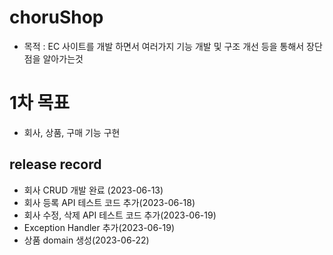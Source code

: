 # choruShop

- 목적 : EC 사이트를 개발 하면서 여러가지 기능 개발 및 구조 개선 등을 통해서 장단점을 알아가는것

# 1차 목표
- 회사, 상품, 구매 기능 구현
## release record
- 회사 CRUD 개발 완료 (2023-06-13)
- 회사 등록 API 테스트 코드 추가(2023-06-18)
- 회사 수정, 삭제 API 테스트 코드 추가(2023-06-19)
- Exception Handler 추가(2023-06-19)
- 상품 domain 생성(2023-06-22)
